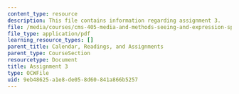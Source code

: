 ```yaml
---
content_type: resource
description: This file contains information regarding assignment 3.
file: /media/courses/cms-405-media-and-methods-seeing-and-expression-spring-2013/9eb48625a1e8de058d60841a866b5257_MITCMS_405S13_assignment3.pdf
file_type: application/pdf
learning_resource_types: []
parent_title: Calendar, Readings, and Assignments
parent_type: CourseSection
resourcetype: Document
title: Assignment 3
type: OCWFile
uid: 9eb48625-a1e8-de05-8d60-841a866b5257
---
```


